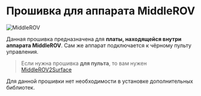 # Прошивка для аппарата MiddleROV

![MiddleROV](https://robocenter.net/media/images/1_ZcZXJNe.max-1000x500.jpg)

Данная прошивка предназначена для **платы, находящейся внутри аппарата MiddleROV**. Сам же аппарат подключается к чёрному пульту управления.

> Если нужна прошивка **для пульта**, то вам нужен [MiddleROV2Surface](https://github.com/murproject/MiddleROV2Surface)

Для данной прошивки нет необходимости в установке дополнительных библиотек.